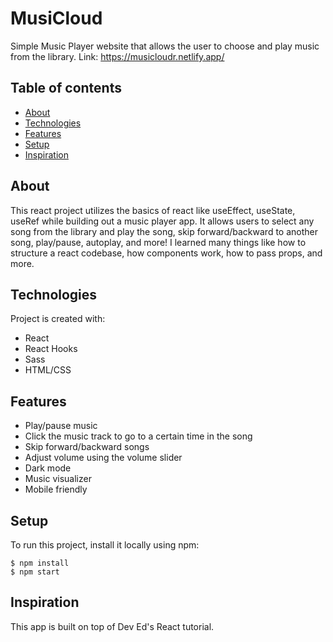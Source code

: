 # MusiCloud

Simple Music Player website that allows the user to choose and play music from the library.
Link: https://musicloudr.netlify.app/

## Table of contents

-  [About](#about)
-  [Technologies](#technologies)
-  [Features](#features)
-  [Setup](#setup)
-  [Inspiration](#inspiration)

## About

This react project utilizes the basics of react like useEffect, useState, useRef while building out a music player app. It allows users to select any song from the library and play the song, skip forward/backward to another song, play/pause, autoplay, and more! I learned many things like how to structure a react codebase, how components work, how to pass props, and more.

## Technologies

Project is created with:

-  React
-  React Hooks
-  Sass
-  HTML/CSS

## Features

-  Play/pause music
-  Click the music track to go to a certain time in the song
-  Skip forward/backward songs
-  Adjust volume using the volume slider
-  Dark mode
-  Music visualizer
-  Mobile friendly

## Setup

To run this project, install it locally using npm:

```
$ npm install
$ npm start
```

## Inspiration

This app is built on top of Dev Ed's React tutorial.
